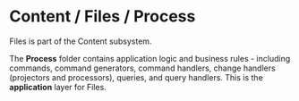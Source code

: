 # Content / Files / Process

Files is part of the Content subsystem.
  
The **Process** folder contains application logic and business rules - including commands, command generators, command handlers, change handlers (projectors and processors), queries, and query handlers. This is the **application** layer for Files.
